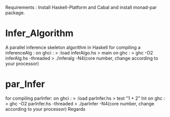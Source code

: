 Requirements : Install Haskell-Platform and Cabal and install monad-par package.
# Infer_Algorithm
A parallel inference skeleton algorithm in Haskell
for compiling a inferenceAlg :
on ghci : > :load inferAlgo.hs
          > main
on ghc :  > ghc -O2 inferAlg.hs -threaded
          > ./inferalg -N4(core number, change according to your processor)
# par_Infer
for compiling parInfer:
on ghci : > :load parInfer.hs
          > test "1 + 2"
            Int
on ghc : > ghc -O2 parInfer.hs -threaded
         > ./parInfer -N4(core number, change according to your processor)
Regards
